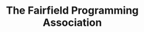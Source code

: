 ---
title: The Fairfield Programming Association
slug: fpa
start: 2021
website: https://fairfieldprogramming.org
description: We believe that education should be free and readily accessible. Through the FPA, we offer free, interactive courses that teach college-level courses.
---